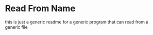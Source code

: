 # Read From Name
this is just a generic readme for a generic program that can read from a generic file
